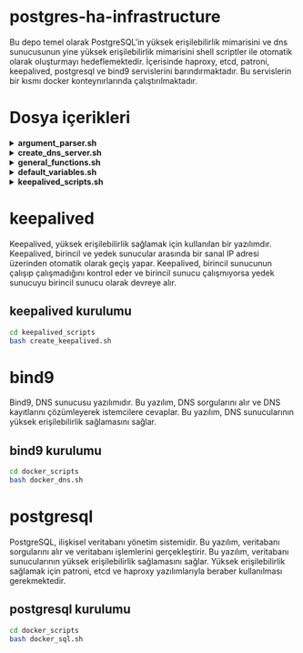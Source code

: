 # postgres-ha-infrastructure

Bu depo temel olarak PostgreSQL'in yüksek erişilebilirlik mimarisini ve dns sunucusunun yine yüksek erişilebilirlik mimarisini shell scriptler ile otomatik olarak oluşturmayı hedeflemektedir. İçerisinde haproxy, etcd, patroni, keepalived, postgresql ve bind9 servislerini barındırmaktadır. Bu servislerin bir kısmı docker konteynırlarında çalıştırılmaktadır.

# Dosya içerikleri

<details>

<summary><strong>argument_parser.sh</strong></summary>

Bu script, verilen argümanları parse eder ve kullanıcının vermediği argümanlara varsayılan değerler atar. Sonuç olarak, bu argümanlar diğer dosyalarda kullanılmak üzere `_arguments.cfg_` dosyasına yazılır. İki durum söz konusudur:

### Durumlar

1. **_arguments.cfg_ dosyası yoksa**: Kullanıcının vermediği argümanlar yerine varsayılan değerler atanır.
2. **_arguments.cfg_ dosyası varsa**: Kullanıcının vermediği argümanlar değiştirilmeden dosyada aynen kalır. Eğer dosyada eksik argümanlar varsa, eksik olan argümanlar varsayılan değerlerle doldurulur.

### 2. Durum İçin Örnek Senaryo

Dosyanın içeriği şu şekilde olsun:

```bash
SQL_VIRTUAL_IP=10.207.80.10
DNS_VIRTUAL_IP=10.207.80.11
```
Parser'a şu argümanlar verildiğinde:

```bash
./argument_parser.sh --sql-virtual-ip 10.207.90.21
```
Dosyanın içeriği şu şekilde olacaktır:

```bash
SQL_VIRTUAL_IP=10.207.90.21
ELECTION_TIMEOUT=5000
NODE2_IP=10.207.80.11
REPLIKATOR_KULLANICI_ADI=replicator
PRIORITY=100
INTERFACE=et123456
IS_NODE_1=true
HAPROXY_BIND_PORT=7000
DNS_CONTAINER=dns_1
ETCD_NAME=etcd1
POSTGRES_SIFRESI=postgres_pass
ETCD_CLIENT_PORT=2379
HEARTBEAT_INTERVAL=1000
ETCD_IP=10.207.80.20
NODE_NAME=pg_node1
PGSQL_PORT=5432
CLUSTER_STATE=new
DATA_DIR=/var/lib/etcd/default
CLUSTER_TOKEN=cluster1
ETCD_PEER_PORT=2380
POSTGRES_BIND_PORT=5000
HAPROXY_PORT=8008
REPLICATOR_SIFRESI=replicator_pass
SQL_CONTAINER=sql_1
NODE1_IP=10.207.80.10
STATE=BACKUP
DNS_VIRTUAL_IP=10.207.80.11
```
Bu durumda _SQL\_VIRTUAL\_IP_ kullanıcının verdiği değerle değişmiştir. Halihazırda dosyada mevcut olan _DNS\_VIRTUAL\_IP_ argümanı değişmemiştir. Dosyada olmayan argümanlar ise varsayılan değerlerle doldurulmuştur.

</details>

<details>

<summary><strong>create_dns_server.sh</strong></summary>

Bu script, BIND9 DNS sunucusunu belirli bir port üzerinden kurar ve yapılandırır. Kullanıcıdan aldığı **port numarası** ile BIND9'un o portta dinlemesini sağlar. Ayrıca, gerekli yapılandırma dosyalarını oluşturur ve servisi yeniden başlatarak değişiklikleri uygular.

### Özellikler

- **Port Ayarı**: Kullanıcının belirttiği port numarasını kontrol ederek geçerli bir değer olup olmadığını doğrular.

- **BIND9 Kurulumu**: BIND9 ve ilgili paketleri otomatik olarak kurar.

- **Yapılandırma**:
  - `named.conf.options` dosyasını düzenleyerek DNS sunucusunun genel ayarlarını yapar.
  - `named.conf.local` dosyasını oluşturur ve zone tanımlarını ekler.
  - Örnek zone dosyaları (`db.example.com` ve `db.server`) oluşturur.

- **Servis Yönetimi**: BIND9 servisini yeniden başlatarak yeni yapılandırmaların etkin olmasını sağlar.

### Kullanım

```bash
./create_dns_server.sh <port>
```
* \<port>: DNS sunucusunun dinleyeceği port numarası (1 ile 65535 arasında geçerli bir tam sayı olmalıdır).

**Örnek:**
```bash
./create_dns_server.sh 5353
```
Bu komut, DNS sunucusunu 5353 numaralı portta çalışacak şekilde kurar ve yapılandırır.

### Notlar
* **Yetkilendirme:** Script, bazı işlemler için sudo yetkisi gerektirir.
* **Sistem Gereksinimleri:** Ubuntu/Debian tabanlı sistemlerde çalışacak şekilde tasarlanmıştır.
* **Güncellemeler:** Oluşturulan zone dosyalarını ve yapılandırma ayarlarını ihtiyaçlarınıza göre düzenleyebilirsiniz.
* **Güvenlik:** Varsayılan ayarlar tüm IP adreslerinden gelen sorgulara izin verir. Güvenlik açısından allow-query gibi ayarları düzenlemeniz önerilir.

</details>

<details>

<summary><strong>general_functions.sh</strong></summary>

Bu script, diğer bash scriptlerinde kullanılmak üzere genel amaçlı yardımcı fonksiyonları içerir. Bu fonksiyonlar, argümanların kontrolü, IP ve port doğrulama, izin ayarlama, kullanıcı varlığını kontrol etme ve yardım mesajları gösterme gibi işlemleri kolaylaştırır.

### Fonksiyonlar

#### check_and_parse_arguments

```bash
check_and_parse_arguments() {
    # Argüman dosyasının varlığını kontrol eder ve gerekli fonksiyonları çağırır
}
```
* **Amaç:** Argüman dosyasının varlığını kontrol eder. Eğer dosya yoksa, argümanları parse eder ve gerekli işlemleri yapar. Ardından, argümanları dosyadan okuyarak ortam değişkenleri olarak ayarlar.

#### read_arguments

```bash
read_arguments() {
    # Argümanları dosyadan okur ve export eder
}
```
* **Amaç:** Verilen dosyadan argümanları okuyarak ortam değişkenleri olarak export eder.

#### check_success

```bash
check_success() {
    # Önceki komutun başarı durumunu kontrol eder
}
```
* **Amaç:** Önceki komutun başarılı olup olmadığını kontrol eder. Hata durumunda uygun hata mesajını gösterir ve gerekirse scriptin çalışmasını sonlandırır.

#### validate_ip

```bash
validate_ip() {
    # IP adres formatını kontrol eder
}
```

* **Amaç:** Verilen IP adresinin geçerli bir formatta olup olmadığını kontrol eder.

#### validate_port

```bash
validate_port() {
    # Port numarasının geçerli olup olmadığını kontrol eder
}
```

* **Amaç:** Verilen port numarasının 1 ile 65535 arasında geçerli bir sayı olup olmadığını kontrol eder.

#### validate_number

```bash
validate_number() {
    # Sayısal değeri kontrol eder
}
```

* **Amaç:** Verilen değerin sayısal bir değer olup olmadığını ve isteğe bağlı olarak belirli bir minimum değerden büyük olup olmadığını kontrol eder.

#### check_directory

```bash
check_directory() {
    # Dizin varlığını ve yazılabilirliğini kontrol eder
}
```

* **Amaç:** Verilen dizinin varlığını ve yazma iznini kontrol eder. Eğer dizin mevcut değilse ve izin verilmişse oluşturur.

#### set_permissions

```bash
set_permissions() {
    # Dosya veya dizin izinlerini ve sahipliğini ayarlar
}
```

* **Amaç:** Belirtilen dosya veya dizin için kullanıcıya ait izinleri ve sahipliği ayarlar.

#### check_user_exists

```bash
check_user_exists() {
    # Kullanıcının varlığını kontrol eder
}
```

* **Amaç:** Verilen kullanıcının sistemde mevcut olup olmadığını kontrol eder.

#### show_help

```bash
show_help() {
    # Yardım mesajını gösterir
}
```

* **Amaç:** Scriptin kullanımını ve argüman açıklamalarını formatlı bir şekilde ekrana yazdırır.

#### show_argument_help

```bash
show_argument_help() {
    # Argüman yardımını gösterir
}
```

* **Amaç:** Argüman listesini ve açıklamalarını düzenli bir formatta kullanıcıya gösterir.

### Kullanım
Bu script, diğer scriptlerin içine dahil edilerek fonksiyonların kullanılmasını sağlar. Başka bir script içinde aşağıdaki şekilde kullanılabilir:

```bash
#!/bin/bash

# general_functions.sh dosyasını dahil et
source /path/to/general_functions.sh

# Örnek fonksiyon kullanımı
validate_ip "192.168.1.1"
check_user_exists "kullaniciadi"
set_permissions "kullaniciadi" "/var/www" "755"
```

### Notlar

* Dikkat edilmesi gereken noktalar:
  * Fonksiyonlar hata durumunda genellikle bir hata mesajı yazdırır ve scriptin çalışmasını exit 1 ile sonlandırır.
  * check_and_parse_arguments fonksiyonu, argüman dosyasının varlığını kontrol eder ve argümanları parse eder. Bu fonksiyonun doğru çalışması için gerekli parametrelerin doğru sırada ve eksiksiz verilmesi gerekir.
  * set_permissions ve check_user_exists fonksiyonları, sistem üzerinde değişiklik yapar ve uygun yetkilere ihtiyaç duyabilir.

</details>


<details>

<summary><strong>default_variables.sh</strong></summary>

Bu script, diğer scriptlerde kullanılmak üzere varsayılan değerleri tanımlayan değişkenleri içerir. Bu değişkenler, HAProxy, PostgreSQL, Patroni, Keepalived, ETCD ve Docker ile ilgili ayarların kolayca yönetilmesini sağlar.

### Özellikler

- **HAProxy Değişkenleri**:
  - `DEFAULT_NODE1_IP`: İlk node'un IP adresi. Varsayılan değer: `"10.207.80.10"`
  - `DEFAULT_NODE2_IP`: İkinci node'un IP adresi. Varsayılan değer: `"10.207.80.11"`
  - `DEFAULT_HAPROXY_BIND_PORT`: HAProxy'nin bağlanacağı port. Varsayılan değer: `"7000"`
  - `DEFAULT_HAPROXY_PORT`: HAProxy'nin dinleyeceği port. Varsayılan değer: `"8008"`

- **PostgreSQL ve Patroni Değişkenleri**:
  - `DEFAULT_NODE_NAME`: Node adı. Varsayılan değer: `"pg_node1"`
  - `DEFAULT_PGSQL_PORT`: PostgreSQL'in dinlediği port. Varsayılan değer: `"5432"`
  - `DEFAULT_POSTGRES_BIND_PORT`: PostgreSQL'in bağlanacağı port. Varsayılan değer: `"5000"`
  - `DEFAULT_REPLIKATOR_KULLANICI_ADI`: Replikasyon için kullanılacak kullanıcı adı. Varsayılan değer: `"replicator"`
  - `DEFAULT_REPLICATOR_SIFRESI`: Replikasyon kullanıcısının şifresi. Varsayılan değer: `"replicator_pass"`
  - `DEFAULT_POSTGRES_SIFRESI`: PostgreSQL veritabanı kullanıcısının şifresi. Varsayılan değer: `"postgres_pass"`
  - `DEFAULT_IS_NODE_1`: Node'un birinci node olup olmadığını belirten değer. Varsayılan değer: `"true"`

- **Keepalived Değişkenleri**:
  - `DEFAULT_INTERFACE`: Ağ arayüzü adı. Varsayılan değer: `"enp0s3"`
  - `DEFAULT_SQL_VIRTUAL_IP`: SQL için sanal IP adresi. Varsayılan değer: `"10.207.80.20"`
  - `DEFAULT_DNS_VIRTUAL_IP`: DNS için sanal IP adresi. Varsayılan değer: `"10.207.80.30"`
  - `DEFAULT_PRIORITY`: Keepalived öncelik değeri. Varsayılan değer: `"100"`
  - `DEFAULT_STATE`: Keepalived durumunu belirtir (`MASTER` veya `BACKUP`). Varsayılan değer: `"BACKUP"`
  - `DEFAULT_SQL_CONTAINER`: SQL için Docker container adı. Varsayılan değer: `"sql_container"`
  - `DEFAULT_DNS_CONTAINER`: DNS için Docker container adı. Varsayılan değer: `"dns_container"`
  - `DOCKER_BINARY_PATH`: Docker binary dosyasının yolu. Varsayılan değer: `"/usr/bin/docker"`

- **ETCD Varsayılan Değerleri**:
  - `DEFAULT_ETCD_IP`: ETCD'nin IP adresi. Varsayılan olarak `DEFAULT_SQL_VIRTUAL_IP` değerini kullanır.
  - `DEFAULT_ETCD_CLIENT_PORT`: ETCD istemci portu. Varsayılan değer: `"2379"`
  - `DEFAULT_ETCD_PEER_PORT`: ETCD peer portu. Varsayılan değer: `"2380"`
  - `DEFAULT_CLUSTER_TOKEN`: ETCD cluster token değeri. Varsayılan değer: `"cluster1"`
  - `DEFAULT_CLUSTER_STATE`: ETCD cluster durumu. Varsayılan değer: `"new"`
  - `DEFAULT_ETCD_NAME`: ETCD node adı. Varsayılan değer: `"etcd1"`
  - `DEFAULT_ELECTION_TIMEOUT`: ETCD seçim zaman aşımı değeri (ms). Varsayılan değer: `"5000"`
  - `DEFAULT_HEARTBEAT_INTERVAL`: ETCD kalp atışı aralığı (ms). Varsayılan değer: `"1000"`
  - `DEFAULT_DATA_DIR`: ETCD veri dizini yolu. Varsayılan değer: `"/var/lib/etcd/default"`

- **Docker Değişkenleri**:
  - `SHELL_PATH_IN_DOCKER`: Docker container içinde shell komutlarının bulunduğu dizin. Varsayılan değer: `"/usr/local/bin"`

### Kullanım

Bu değişkenler, diğer scriptlerde varsayılan değerleri atamak için kullanılır. Eğer kullanıcı tarafından bir değer belirtilmemişse, ilgili değişken bu dosyadaki varsayılan değeri alır. Böylece, sistem yapılandırması daha tutarlı ve yönetilebilir hale gelir.

### Notlar

- Değişken isimleri büyük harflerle ve `DEFAULT_` önekiyle tanımlanmıştır.
- `DEFAULT_ETCD_IP` değişkeni, `DEFAULT_SQL_VIRTUAL_IP` değerini kullanarak ETCD IP adresini otomatik olarak ayarlar.
- Bu dosya, sistem yöneticilerinin varsayılan ayarları merkezi bir yerden kontrol etmelerini sağlar.
- İhtiyaç duyulması halinde, bu varsayılan değerler güncellenebilir veya genişletilebilir.

</details>

<details>

<summary><strong>keepalived_scripts.sh</strong></summary>

Bu script koleksiyonu, **Keepalived** servisini kurmak, yapılandırmak ve yönetmek için gerekli fonksiyonları ve yardımcı scriptleri içerir. Keepalived, yüksek erişilebilirlik ve yük devretme (failover) sağlayarak servislerin kesintisiz çalışmasını hedefler.

### İçerikler

1. **create_keepalived.sh**

   - **Amaç**: Keepalived servisinin kurulumu ve yapılandırılması için ana script.
   - **İşlevleri**:
     - Gerekli diğer script dosyalarını dahil eder.
     - Kullanıcı argümanlarını kontrol eder ve parse eder.
     - Keepalived için gerekli kullanıcı ve izin yapılandırmalarını yapar.
     - Keepalived servisini kurar, yapılandırır ve başlatır.
     - İşlem tamamlandığında kullanıcıya bilgi verir.

2. **container_scripts.sh**

   - **Amaç**: Keepalived'in kontrol scriptlerini oluşturur.
   - **İşlevleri**:
     - `create_checkscript` fonksiyonu ile, belirtilen Docker konteynerinin çalışıp çalışmadığını kontrol eden bir script oluşturur.
     - Bu script, konteynerin durumu hakkında log bilgilerini `/var/log/keepalived_check.log` dosyasına yazar.

3. **keepalived_setup.sh**

   - **Amaç**: Keepalived servisinin kurulumu ve yapılandırılmasını yapar.
   - **İşlevleri**:
     - `install_keepalived`: Keepalived paketinin sistemde kurulu olup olmadığını kontrol eder, değilse kurar.
     - `configure_keepalived`: Keepalived için gerekli yapılandırma dosyalarını oluşturur ve VRRP instance'larını tanımlar.
       - SQL ve DNS için ayrı VRRP instance'ları yapılandırır.
       - Her bir instance için kontrol scriptlerini ve diğer ayarları belirler.
     - `start_keepalived`: Keepalived servisini başlatır ve sistem başlangıcında otomatik olarak başlaması için etkinleştirir.

4. **logging.sh**

   - **Amaç**: Keepalived kontrol scriptlerinin loglama işlevlerini yönetir.
   - **İşlevleri**:
     - `get_log_path`: Belirtilen konteyner için log dosyasının yolunu döndürür.
     - `setup_container_log`: Log dosyasının varlığını ve doğru izinlere sahip olup olmadığını kontrol eder; yoksa oluşturur ve izinleri ayarlar.

5. **user_management.sh**

   - **Amaç**: Keepalived'in çalışması için gerekli kullanıcı ve izin yapılandırmalarını yapar.
   - **İşlevleri**:
     - `create_keepalived_user`: `keepalived_script` adlı sistem kullanıcısını oluşturur.
     - `check_and_add_docker_permissions`: `keepalived_script` kullanıcısının `docker` grubuna üye olup olmadığını kontrol eder; değilse ekler.
     - `configure_sudo_access`: `keepalived_script` kullanıcısına `sudo` üzerinden `docker` komutlarını şifresiz çalıştırabilme izni verir.

### Genel Akış

- **create_keepalived.sh** scripti çalıştırıldığında:
  - Gerekli argümanlar kontrol edilir ve parse edilir.
  - Gerekli kullanıcı ve grup izinleri ayarlanır.
  - Keepalived servisi kurulur ve yapılandırılır.
  - Kontrol scriptleri ve loglama mekanizmaları oluşturulur.
  - Keepalived servisi başlatılır ve etkinleştirilir.

### Notlar

- **Güvenlik**:
  - `keepalived_script` kullanıcısına sadece gerekli izinler verilir.
  - Sudo konfigurasyonu ile `docker` komutlarının şifresiz çalıştırılması sağlanır; bu nedenle sudoers dosyası dikkatli bir şekilde yapılandırılır.

- **Loglama**:
  - Kontrol scriptleri, konteynerlerin durumu hakkında log bilgilerini `/var/log/{CONTAINER_NAME}_check.log` dosyasına yazar.
  - Log dosyalarının doğru sahiplik ve izinlere sahip olması sağlanır.

- **Yapılandırma Dosyaları**:
  - `/etc/keepalived/keepalived.conf` dosyası, VRRP instance'larını ve kontrol scriptlerini tanımlar.
  - SQL ve DNS hizmetleri için ayrı VRRP instance'ları ve kontrol scriptleri yapılandırılır.

- **Servis Yönetimi**:
  - Keepalived servisi, sistem yeniden başlatıldığında otomatik olarak başlayacak şekilde etkinleştirilir.
  - Servisin durumu kontrol edilir ve gerekirse yeniden başlatılır.

### Kullanım

- **Script'i Çalıştırma**:

  ```bash
  ./create_keepalived.sh [ARGÜMANLAR]
    ```
</details>

# keepalived
Keepalived, yüksek erişilebilirlik sağlamak için kullanılan bir yazılımdır. Keepalived, birincil ve yedek sunucular arasında bir sanal IP adresi üzerinden otomatik olarak geçiş yapar. Keepalived, birincil sunucunun çalışıp çalışmadığını kontrol eder ve birincil sunucu çalışmıyorsa yedek sunucuyu birincil sunucu olarak devreye alır.

## keepalived kurulumu
```bash
cd keepalived_scripts
bash create_keepalived.sh
```

# bind9
Bind9, DNS sunucusu yazılımıdır. Bu yazılım, DNS sorgularını alır ve DNS kayıtlarını çözümleyerek istemcilere cevaplar. Bu yazılım, DNS sunucularının yüksek erişilebilirlik sağlamasını sağlar.

## bind9 kurulumu
```bash
cd docker_scripts
bash docker_dns.sh
```

# postgresql
PostgreSQL, ilişkisel veritabanı yönetim sistemidir. Bu yazılım, veritabanı sorgularını alır ve veritabanı işlemlerini gerçekleştirir. Bu yazılım, veritabanı sunucularının yüksek erişilebilirlik sağlamasını sağlar. Yüksek erişilebilirlik sağlamak için patroni, etcd ve haproxy yazılımlarıyla beraber kullanılması gerekmektedir.

## postgresql kurulumu
```bash
cd docker_scripts
bash docker_sql.sh
```